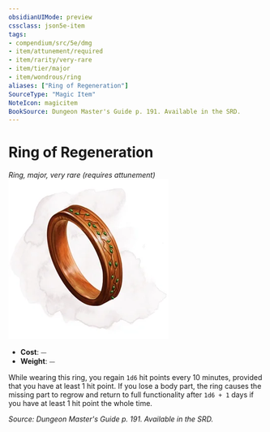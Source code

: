 ```yaml
---
obsidianUIMode: preview
cssclass: json5e-item
tags:
- compendium/src/5e/dmg
- item/attunement/required
- item/rarity/very-rare
- item/tier/major
- item/wondrous/ring
aliases: ["Ring of Regeneration"]
SourceType: "Magic Item"
NoteIcon: magicitem
BookSource: Dungeon Master's Guide p. 191. Available in the SRD.
---
```

# Ring of Regeneration
*Ring, major, very rare (requires attunement)*  
![](/3-Mechanics/CLI/items/img/ring-of-regeneration.webp#right)  

- **Cost**: ⏤
- **Weight**: ⏤

While wearing this ring, you regain `1d6` hit points every 10 minutes, provided that you have at least 1 hit point. If you lose a body part, the ring causes the missing part to regrow and return to full functionality after `1d6 + 1` days if you have at least 1 hit point the whole time.

*Source: Dungeon Master's Guide p. 191. Available in the SRD.*